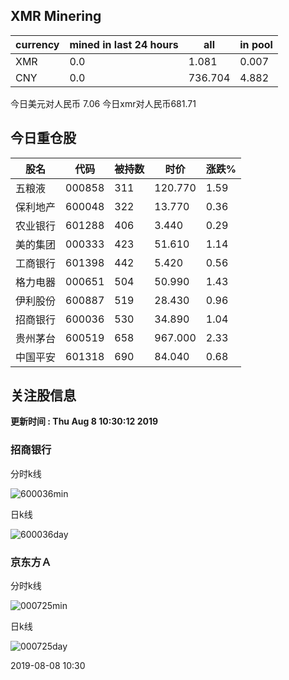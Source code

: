 ## XMR Minering

|currency|mined in last 24 hours|all|in pool|
|---|---|---|---|
|XMR|0.0|1.081|0.007|
|CNY|0.0|736.704|4.882|

今日美元对人民币 7.06	今日xmr对人民币681.71


## 今日重仓股 

|股名|代码|被持数|时价|涨跌%|
|---|---|---|---|---|
|五粮液|000858|311|120.770|1.59|
|保利地产|600048|322|13.770|0.36|
|农业银行|601288|406|3.440|0.29|
|美的集团|000333|423|51.610|1.14|
|工商银行|601398|442|5.420|0.56|
|格力电器|000651|504|50.990|1.43|
|伊利股份|600887|519|28.430|0.96|
|招商银行|600036|530|34.890|1.04|
|贵州茅台|600519|658|967.000|2.33|
|中国平安|601318|690|84.040|0.68|

## 关注股信息
**更新时间 : Thu Aug  8 10:30:12 2019**
### 招商银行 
分时k线

![600036min](http://image.sinajs.cn/newchart/min/n/sh600036.gif)

日k线

![600036day](http://image.sinajs.cn/newchart/daily/n/sh600036.gif)

### 京东方Ａ 
分时k线

![000725min](http://image.sinajs.cn/newchart/min/n/sz000725.gif)

日k线

![000725day](http://image.sinajs.cn/newchart/daily/n/sz000725.gif)

2019-08-08 10:30